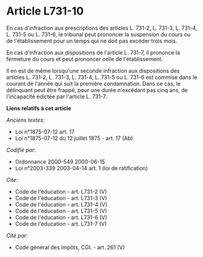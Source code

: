 # Article L731-10

En cas d'infraction aux prescriptions des articles L. 731-2, L. 731-3, L. 731-4, L. 731-5 ou L. 731-6, le tribunal peut
prononcer la suspension du cours ou de l'établissement pour un temps qui ne doit pas excéder trois mois.

En cas d'infraction aux dispositions de l'article L. 731-7, il prononce la fermeture du cours et peut prononcer celle de
l'établissement.

Il en est de même lorsqu'une seconde infraction aux dispositions des articles L. 731-2, L. 731-3, L. 731-4, L. 731-5 ou L.
731-6 est commise dans le courant de l'année qui suit la première condamnation. Dans ce cas, le délinquant peut être frappé,
pour une durée n'excédant pas cinq ans, de l'incapacité édictée par l'article L. 731-7.

**Liens relatifs à cet article**

_Anciens textes_:

  - Loi n°1875-07-12 art. 17
  - Loi n°1875-07-12 du 12 juillet 1875 - art. 17 (Ab)

_Codifié par_:

  - Ordonnance 2000-549 2000-06-15
  - Loi n°2003-339 2003-04-14 art. 1 (loi de ratification)

_Cite_:

  - Code de l'éducation - art. L731-2 (V)
  - Code de l'éducation - art. L731-3 (V)
  - Code de l'éducation - art. L731-4 (V)
  - Code de l'éducation - art. L731-5 (V)
  - Code de l'éducation - art. L731-6 (V)
  - Code de l'éducation - art. L731-7 (V)

_Cité par_:

  - Code général des impôts, CGI. - art. 261 (V)
